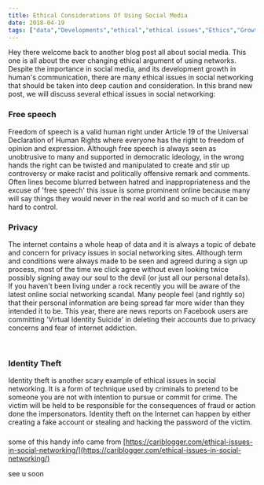 ```yaml
---
title: Ethical Considerations Of Using Social Media
date: 2018-04-19
tags: ["data","Developments","ethical","ethical issues","Ethics","Growth","privacy of data","Protect Data","Protection","Security","social media","social media ethics"]
---
```


Hey there welcome back to another blog post all about social media. This one is all about the ever changing ethical argument of using networks. Despite the importance in social media, and its development growth in human's communication, there are many ethical issues in social networking that should be taken into deep caution and consideration. In this brand new post, we will discuss several ethical issues in social networking:

### Free speech

Freedom of speech is a valid human right under Article 19 of the Universal Declaration of Human Rights where everyone has the right to freedom of opinion and expression. Although free speech is always seen as unobtrusive to many and supported in democratic ideology, in the wrong hands the right can be twisted and manipulated to create and stir up controversy or make racist and politically offensive remark and comments. Often lines become blurred between hatred and inappropriateness and the excuse of 'free speech' this issue is some prominent online because many will say things they would never in the real world and so much of it can be hard to control.

### Privacy

The internet contains a whole heap of data and it is always a topic of debate and concern for privacy issues in social networking sites. Although term and conditions were always made to be seen and agreed during a sign up process, most of the time we click agree without even looking twice possibly signing away our soul to the devil (or just all our personal details).                                                                If you haven't been living under a rock recently you will be aware of the latest online social networking scandal. Many people feel (and rightly so) that their personal information are being spread far more wider than they intended it to be. This year, there are news reports on Facebook users are committing 'Virtual Identity Suicide' in deleting their accounts due to privacy concerns and fear of internet addiction.

&nbsp;

###  Identity Theft

Identity theft is another scary example of ethical issues in social networking. It is a form of technique used by criminals to pretend to be someone you are not with intention to pursue or commit for crime. The victim will be held to be responsible for the consequences of fraud or action done the impersonators. Identity theft on the Internet can happen by either creating a fake account or stealing and hacking the password of the victim.

### 

some of this handy info came from [https://cariblogger.com/ethical-issues-in-social-networking/](https://cariblogger.com/ethical-issues-in-social-networking/)

see u soon
